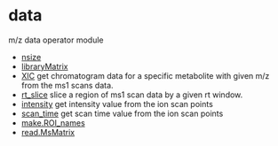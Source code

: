 # data

m/z data operator module

+ [nsize](data/nsize.1) 
+ [libraryMatrix](data/libraryMatrix.1) 
+ [XIC](data/XIC.1) get chromatogram data for a specific metabolite with given m/z from the ms1 scans data.
+ [rt_slice](data/rt_slice.1) slice a region of ms1 scan data by a given rt window.
+ [intensity](data/intensity.1) get intensity value from the ion scan points
+ [scan_time](data/scan_time.1) get scan time value from the ion scan points
+ [make.ROI_names](data/make.ROI_names.1) 
+ [read.MsMatrix](data/read.MsMatrix.1) 
